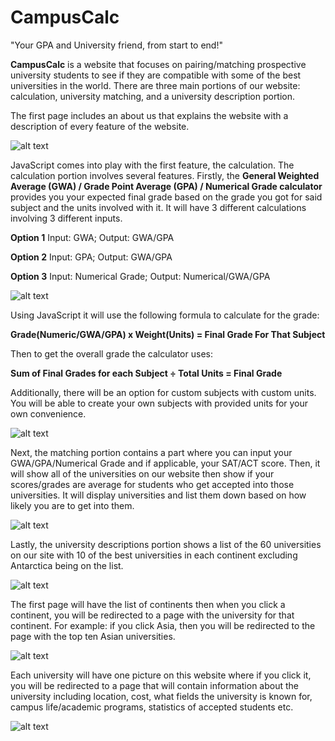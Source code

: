 # CampusCalc
"Your GPA and University friend, from start to end!"

**CampusCalc** is a website that focuses on pairing/matching prospective university students to see if they are compatible with some of the best universities in the world. There are three main portions of our website: calculation, university matching, and a university description portion.

The first page includes an about us that explains the website with a description of every feature of the website.

![alt text](https://cdn.glitch.global/22f26c27-3b3c-4ee3-84d0-ed3e8eaa85b1/Screenshot%202024-11-04%20at%2010.31.08%E2%80%AFPM.png?v=1730730791189)

JavaScript comes into play with the first feature, the calculation. The calculation portion involves several features. Firstly, the **General Weighted Average (GWA) / Grade Point Average (GPA) / Numerical Grade calculator** provides you your expected final grade based on the grade you got for said subject and the units involved with it. It will have 3 different calculations involving 3 different inputs. 

**Option 1**
Input: GWA; Output: GWA/GPA

**Option 2**
Input: GPA; Output: GWA/GPA

**Option 3**
Input: Numerical Grade; Output: Numerical/GWA/GPA

![alt text](https://cdn.glitch.global/22f26c27-3b3c-4ee3-84d0-ed3e8eaa85b1/Screenshot%202024-11-04%20at%2010.31.32%E2%80%AFPM.png?v=1730730791740)

Using JavaScript it will use the following formula to calculate for the grade:

**Grade(Numeric/GWA/GPA) x Weight(Units) = Final Grade For That Subject**

Then to get the overall grade the calculator uses:

**Sum of Final Grades for each Subject ÷ Total Units = Final Grade**

Additionally, there will be an option for custom subjects with custom units. You will be able to create your own subjects with provided units for your own convenience. 

![alt text](https://cdn.glitch.global/22f26c27-3b3c-4ee3-84d0-ed3e8eaa85b1/Screenshot%202024-11-04%20at%2010.31.46%E2%80%AFPM.png?v=1730730794377)

Next, the matching portion contains a part where you can input your GWA/GPA/Numerical Grade and if applicable, your SAT/ACT score. Then, it will show all of the universities on our website then show if your scores/grades are average for students who get accepted into those universities. It will display universities and list them down based on how likely you are to get into them. 

![alt text](https://cdn.glitch.global/22f26c27-3b3c-4ee3-84d0-ed3e8eaa85b1/Screenshot%202024-11-04%20at%2010.31.58%E2%80%AFPM.png?v=1730730795951)

Lastly, the university descriptions portion shows a list of the 60 universities on our site with 10 of the best universities in each continent excluding Antarctica being on the list. 

![alt text](https://cdn.glitch.global/22f26c27-3b3c-4ee3-84d0-ed3e8eaa85b1/Screenshot%202024-11-04%20at%2010.32.12%E2%80%AFPM.png?v=1730730797190)

The first page will have the list of continents then when you click a continent, you will be redirected to a page with the university for that continent. For example: if you click Asia, then you will be redirected to the page with the top ten Asian universities. 

![alt text](https://cdn.glitch.global/22f26c27-3b3c-4ee3-84d0-ed3e8eaa85b1/Screenshot%202024-11-04%20at%2010.32.24%E2%80%AFPM.png?v=1730730798295)

Each university will have one picture on this website where if you click it, you will be redirected to a page that will contain information about the university including location, cost, what fields the university is known for, campus life/academic programs, statistics of accepted students etc.

![alt text](https://cdn.glitch.global/22f26c27-3b3c-4ee3-84d0-ed3e8eaa85b1/Screenshot%202024-11-04%20at%2010.32.36%E2%80%AFPM.png?v=1730730799731)
